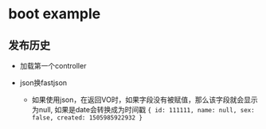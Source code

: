 # boot example

## 发布历史 
- 加载第一个controller

- json换fastjson
    -   如果使用json，在返回VO时，如果字段没有被赋值，那么该字段就会显示为null, 如果是date会转换成为时间戳
    ``
    {
    id: 111111,
    name: null,
    sex: false,
    created: 1505985922932
    }
    ``
   